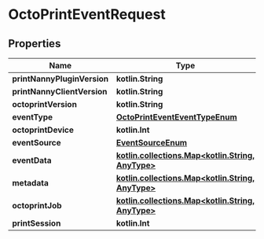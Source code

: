 
# OctoPrintEventRequest

## Properties
Name | Type | Description | Notes
------------ | ------------- | ------------- | -------------
**printNannyPluginVersion** | **kotlin.String** |  | 
**printNannyClientVersion** | **kotlin.String** |  | 
**octoprintVersion** | **kotlin.String** |  | 
**eventType** | [**OctoPrintEventEventTypeEnum**](OctoPrintEventEventTypeEnum.md) |  | 
**octoprintDevice** | **kotlin.Int** |  | 
**eventSource** | [**EventSourceEnum**](EventSourceEnum.md) |  |  [optional]
**eventData** | [**kotlin.collections.Map&lt;kotlin.String, AnyType&gt;**](AnyType.md) |  |  [optional]
**metadata** | [**kotlin.collections.Map&lt;kotlin.String, AnyType&gt;**](AnyType.md) |  |  [optional]
**octoprintJob** | [**kotlin.collections.Map&lt;kotlin.String, AnyType&gt;**](AnyType.md) |  |  [optional]
**printSession** | **kotlin.Int** |  |  [optional]



